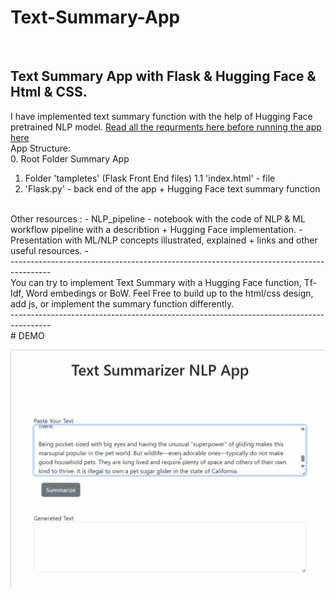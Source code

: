 # Text-Summary-App
<br />

Text Summary App with Flask & Hugging Face & Html & CSS. 
 ----------------------------------------------------------------------------------------
I have implemented text summary function with the help of Hugging Face pretrained NLP model.
[Read all the requrments here before running the app here](https://huggingface.co/docs/transformers/en/installation)
<br />
App Structure:
<br />
0. Root Folder Summary App
 1. Folder 'tampletes' (Flask Front End files)
    1.1 'index.html' - file 
  2. 'Flask.py' -  back end of the app + Hugging Face text summary function
<br />
Other resources :
- NLP_pipeline - notebook with the code of NLP & ML workflow pipeline with a describtion + Hugging Face implementation.
- Presentation with ML/NLP concepts illustrated, explained + links and other useful resources.
- <br />
 ----------------------------------------------------------------------------------------
<br />
You can try to implement Text Summary with a Hugging Face function, Tf-Idf, Word embedings or BoW. Feel Free to build up to the html/css design, add js, or implement the summary function differently. 



<br />
 ----------------------------------------------------------------------------------------
<br />
#  DEMO
<br />

![image](https://github.com/AlbinaKrasykova/Text-Summary-App/blob/main/Text_Summary_App_Demo_2.gif)
